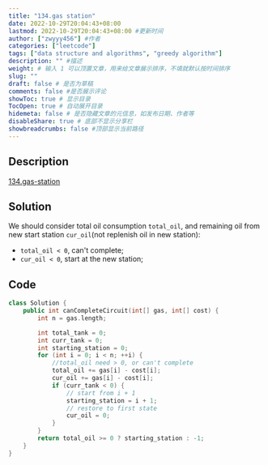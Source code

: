 ```yaml
---
title: "134.gas station"
date: 2022-10-29T20:04:43+08:00
lastmod: 2022-10-29T20:04:43+08:00 #更新时间
author: ["zwyyy456"] #作者
categories: ["leetcode"]
tags: ["data structure and algorithms", "greedy algorithm"]
description: "" #描述
weight: # 输入 1 可以顶置文章，用来给文章展示排序，不填就默认按时间排序
slug: ""
draft: false # 是否为草稿
comments: false #是否展示评论
showToc: true # 显示目录
TocOpen: true # 自动展开目录
hidemeta: false # 是否隐藏文章的元信息，如发布日期、作者等
disableShare: true # 底部不显示分享栏
showbreadcrumbs: false #顶部显示当前路径
---
```

## Description
[134.gas-station](https://leetcode.com/problems/gas-station/)

## Solution
We should consider total oil consumption `total_oil`, and remaining oil from new start station `cur_oil`(not replenish oil in new station):
- `total_oil < 0`, can't complete;
- `cur_oil < 0`, start at the new station;

## Code
```cpp
class Solution {
    public int canCompleteCircuit(int[] gas, int[] cost) {
        int n = gas.length;

        int total_tank = 0;
        int curr_tank = 0;
        int starting_station = 0;
        for (int i = 0; i < n; ++i) {
            //total_oil need > 0, or can't complete
            total_oil += gas[i] - cost[i];
            cur_oil += gas[i] - cost[i];
            if (curr_tank < 0) {
                // start from i + 1
                starting_station = i + 1;
                // restore to first state
                cur_oil = 0;
            }
        }
        return total_oil >= 0 ? starting_station : -1;
    }
}
```

